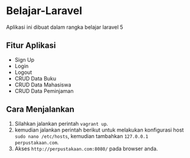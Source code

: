 # Belajar-Laravel

Aplikasi ini dibuat dalam rangka belajar laravel 5

## Fitur Aplikasi

* Sign Up
* Login
* Logout
* CRUD Data Buku
* CRUD Data Mahasiswa
* CRUD Data Peminjaman

## Cara Menjalankan

1. Silahkan jalankan perintah `vagrant up`.
2. kemudian jalankan perintah berikut untuk melakukan konfigurasi host `sudo nano /etc/hosts`, kemudian tambahkan `127.0.0.1    perpustakaan.com`.
3. Akses `http://perpustakaan.com:8080/` pada browser anda.

